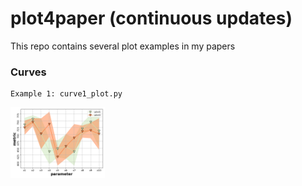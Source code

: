 # plot4paper (continuous updates)
This repo contains several plot examples in my papers

### Curves
```
Example 1: curve1_plot.py
```
<!-- ![Image text](https://github.com/yding25/plot4paper/blob/main/fig_test.png) -->
<img src="https://github.com/yding25/plot4paper/blob/main/fig_test.png" width="30%" height="30%">
